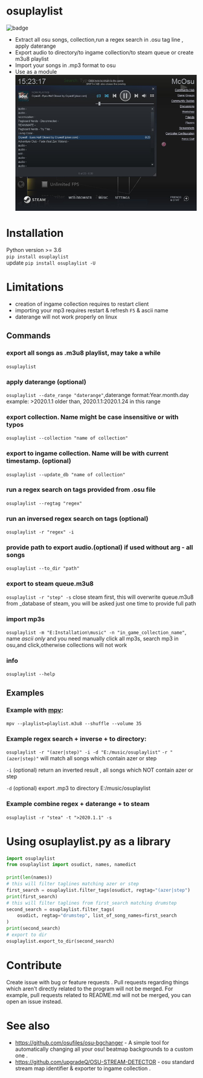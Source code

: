 # osuplaylist
![badge](https://img.shields.io/pypi/v/osuplaylist?style=for-the-badge])  
- Extract all osu songs, collection,run a regex search in .osu tag line , apply daterange 
- Export audio to directory/to ingame collection/to steam queue or create m3u8 playlist
- Import your songs in .mp3 format to osu
- Use as a module  
![screenshot_export_to_steam_from_osu](export.jpg)
# Installation 
Python version >= 3.6  
`pip install osuplaylist`  
update `pip install osuplaylist -U`
# Limitations
- creation of ingame collection requires to restart client
- importing your mp3 requires restart & refresh `F5` & ascii name
- daterange will not work properly  on linux
## Commands
### export all songs as .m3u8 playlist, may take a while
  `osuplaylist`
### apply daterange (optional)
  `osuplaylist --date_range "daterange"`,daterange format:Year.month.day example: >2020.1.1 older than, 2020.1.1:2020.1.24 in this range 
### export collection. Name might be case insensitive or with typos 
 `osuplaylist --collection "name of collection"`
### export to ingame collection. Name will be with current timestamp. (optional)
 `osuplaylist --update_db "name of collection"` 
### run a regex search on tags provided from .osu file 
`osuplaylist --regtag "regex"`
### run an inversed regex search on tags (optional)
  `osuplaylist -r "regex" -i ` 
###  provide path to export audio.(optional) if used without arg - all songs
  `osuplaylist --to_dir "path"`
### export to steam queue.m3u8 
 `osuplaylist -r "step" -s` close steam first, this will overwrite queue.m3u8 from _database of steam, you will be asked just one time to provide full path 
### import mp3s 
   `osuplaylist -m "E:Installation\music" -n "in_game_collection_name"`, name _ascii only_  and you need manually click all mp3s, search mp3 in osu,and click,otherwise collections will not work
### info
 `osuplaylist --help` 

## Examples 
### Example  with [mpv](https://mpv.io/):
  `mpv --playlist=playlist.m3u8 --shuffle --volume 35` 
### Example regex search + inverse + to directory:
 `osuplaylist -r "(azer|step)" -i -d "E:/music/osuplaylist"`
`-r "(azer|step)"` will match all songs which contain azer or step

`-i` (optional) return an inverted result , all songs which NOT contain azer or step

`-d` (optional) export .mp3 to directory E:/music/osuplaylist
### Example combine regex + daterange + to steam
`osuplaylist -r "stea" -t ">2020.1.1" -s`
# Using osuplaylist.py as a library
```python
import osuplaylist
from osuplaylist import osudict, names, namedict

print(len(names))
# this will filter taglines matching azer or step 
first_search = osuplaylist.filter_tags(osudict, regtag="(azer|step") 
print(first_search)
# this will filter taglines from first_search matching drumstep 
second_search = osuplaylist.filter_tags(
    osudict, regtag="drumstep", list_of_song_names=first_search
)
print(second_search)
# export to dir
osuplaylist.export_to_dir(second_search)
```
# Contribute
Create issue with bug or feature requests .
Pull requests regarding things which aren't directly related to the program will not be merged.
For example, pull requests related to README.md will not be merged, you can open an issue instead.
# See also 
- https://github.com/osufiles/osu-bgchanger - A simple tool for automatically changing all your osu! beatmap backgrounds to a custom one .
- https://github.com/upgradeQ/OSU-STREAM-DETECTOR - osu standard stream map identifier & exporter to ingame collection .
